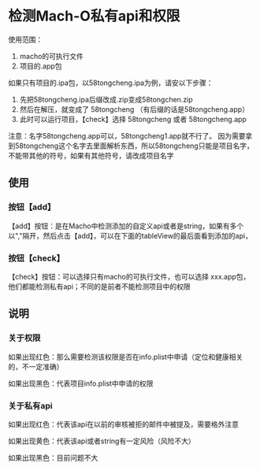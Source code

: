 
# 检测Mach-O私有api和权限
使用范围：
1. macho的可执行文件
2. 项目的.app包

如果只有项目的.ipa包，以58tongcheng.ipa为例，请安以下步骤：

1. 先把58tongcheng.ipa后缀改成.zip变成58tongchen.zip
2. 然后在解压，就变成了 58tongcheng （有后缀的话是58tongcheng.app）
3. 此时可以运行项目，【check】选择 58tongcheng 或者 58tongcheng.app

注意：名字58tongcheng.app可以，58tongcheng1.app就不行了。
因为需要拿到58tongcheng这个名字去里面解析东西，所以58tongcheng只能是项目名字，不能带其他的符号，如果有其他符号，请改成项目名字

## 使用

### 按钮【add】

【add】按钮：是在Macho中检测添加的自定义api或者是string，如果有多个以","隔开，然后点击【add】，可以在下面的tableView的最后面看到添加的api，

### 按钮【check】

【check】按钮：可以选择只有macho的可执行文件，也可以选择 xxx.app包，他们都能检测私有api；不同的是前者不能检测项目中的权限


## 说明

### 关于权限
如果出现红色：那么需要检测该权限是否在info.plist中申请（定位和健康相关的，不一定准确）

如果出现黑色：代表项目info.plist中申请的权限


### 关于私有api

如果出现红色：代表该api在以前的审核被拒的邮件中被提及，需要格外注意

如果出现黄色：代表该api或者string有一定风险（风险不大）

如果出现黑色：目前问题不大
